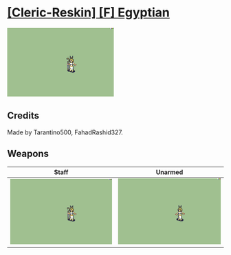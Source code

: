 # [\[Cleric-Reskin\] \[F\] Egyptian](./)

<img src="./7.%20Staff/Staff_000.png" alt="[Cleric-Reskin] [F] Egyptian standing" />

## Credits

Made by Tarantino500, FahadRashid327.

## Weapons


|Staff |Unarmed |
|  :---: | :---: |
| <img alt="Staff animation" src="./7.%20Staff/Staff.gif" /> | <img alt="Unarmed animation" src="./8.%20Unarmed/Unarmed.gif" /> |
